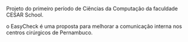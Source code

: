Projeto do primeiro período de Ciências da Computação da faculdade CESAR School.

o EasyCheck é uma proposta para melhorar a comunicação interna nos centros cirúrgicos de Pernambuco.

